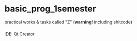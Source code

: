 # basic_prog_1semester
practical works &amp; tasks called "Z" (**warning!** including shitcode)
###
IDE: Qt Creator
